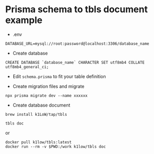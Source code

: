 # Prisma schema to tbls document example

- .env

```
DATABASE_URL=mysql://root:password@localhost:3306/database_name
```

- Create database

```
CREATE DATABASE `database_name` CHARACTER SET utf8mb4 COLLATE utf8mb4_general_ci;
```

- Edit `schema.prisma` to fit your table definition

- Create migration files and migrate

```
npx prisma migrate dev --name xxxxxx
```

- Create database document

```
brew install k1LoW/tap/tbls

tbls doc
```

or

```
docker pull k1low/tbls:latest
docker run --rm -v $PWD:/work k1low/tbls doc
```
